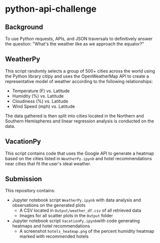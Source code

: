 # python-api-challenge

## Background
To use Python requests, APIs, and JSON traversals to definitively answer the question: "What's the weather like as we approach the equator?"

## WeatherPy
This script randomly selects a group of 500+ cities across the world using the Python library citipy and uses the OpenWeatherMap API to create a representative model of weather according to the following relationships:
- Temperature (F) vs. Latitude
- Humidity (%) vs. Latitude
- Cloudiness (%) vs. Latitude
- Wind Speed (mph) vs. Latitude

The data gathered is then split into cities located in the Northern and Southern Hemispheres and linear regression analysis is conducted on the data.

## VacationPy
This script contains code that uses the Google API to generate a heatmap based on the cities listed in `WeatherPy.ipynb` and hotel recommendations near cities that fit the user's ideal weather.

## Submission
This repository contains:
- Jupyter notebook script `WeatherPy.ipynb` with data analysis and observations on the generated plots
  - A CSV located in `Output/weather_df.csv` of all retrieved data
  - Images for all scatter plots in the `Output` folder
- Jupyter notebook script `VacationPy.ipynb`with code generating heatmaps and hotel recommendations
  - A screenshot `hotels_heatmap.png` of the percent humidity heatmap marked with recommended hotels

